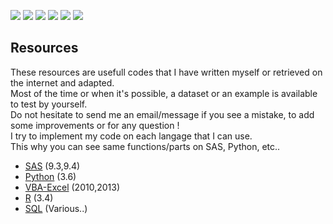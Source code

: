 ![](https://img.shields.io/badge/SAS-9.3-B34936.svg) 
![](https://img.shields.io/badge/SAS-9.4-B34936.svg) 
![](https://img.shields.io/badge/VBA-Excel--2010-945DB7.svg) 
![](https://img.shields.io/badge/VBA-Excel--2013-945DB7.svg) 
![](https://img.shields.io/badge/Python-3.6-3572A5.svg) 
![](https://img.shields.io/badge/R-3.4-198CE7.svg)

## Resources

These resources are usefull codes that I have written myself or retrieved on the internet and adapted.      
Most of the time or when it's possible, a dataset or an example is available to test by yourself.      
Do not hesitate to send me an email/message if you see a mistake, to add some improvements or for any question !  
I try to implement my code on each langage that I can use.   
This why you can see same functions/parts on SAS, Python, etc..  

 - [SAS](https://github.com/NicoDupont/Resources/tree/master/SAS)  (9.3,9.4)
 - [Python](https://github.com/NicoDupont/Resources/tree/master/Python) (3.6)
 - [VBA-Excel](https://github.com/NicoDupont/Resources/tree/master/VBA-Excel) (2010,2013)
 - [R](https://github.com/NicoDupont/Resources/tree/master/R) (3.4)
 - [SQL](https://github.com/NicoDupont/Resources/tree/master/SQL) (Various..)

